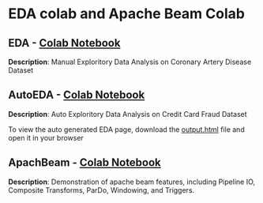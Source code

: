 # EDA colab and Apache Beam Colab

## EDA - [Colab Notebook](https://github.com/sjkchang/CMPE255-EDA-and-ApacheBeam/blob/master/EDA/CoronaryArteryDisease_EDA.ipynb)

**Description**: Manual Exploritory Data Analysis on Coronary Artery Disease Dataset

## AutoEDA - [Colab Notebook](https://github.com/sjkchang/CMPE255-EDA-and-ApacheBeam/blob/master/AutoEDA/AutoEDA.ipynb)

**Description**: Auto Exploritory Data Analysis on Credit Card Fraud Dataset

To view the auto generated EDA page, download the [output.html](https://github.com/sjkchang/CMPE255-EDA-and-ApacheBeam/blob/master/AutoEDA/output.html) file and open it in your browser

## ApachBeam - [Colab Notebook](https://github.com/sjkchang/CMPE255-EDA-and-ApacheBeam/blob/master/ApacheBeam/ApacheBeam.ipynb)

**Description**: Demonstration of apache beam features, including Pipeline IO, Composite Transforms, ParDo, Windowing, and Triggers.
